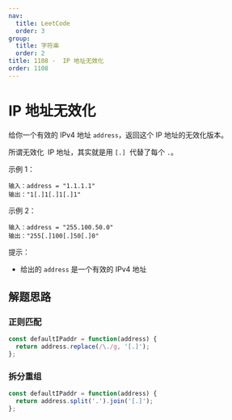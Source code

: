 ```yaml
---
nav:
  title: LeetCode
  order: 3
group:
  title: 字符串
  order: 2
title: 1108 -  IP 地址无效化
order: 1108
---
```


# IP 地址无效化

给你一个有效的 IPv4 地址 `address`，返回这个 IP 地址的无效化版本。

所谓无效化  IP 地址，其实就是用 `[.]`  代替了每个 `.`。

示例 1：

```plain
输入：address = "1.1.1.1"
输出："1[.]1[.]1[.]1"
```

示例 2：

```plain
输入：address = "255.100.50.0"
输出："255[.]100[.]50[.]0"
```

提示：

- 给出的 `address` 是一个有效的 IPv4 地址

## 解题思路

### 正则匹配

```js
const defaultIPaddr = function(address) {
  return address.replace(/\./g, '[.]');
};
```

### 拆分重组

```js
const defaultIPaddr = function(address) {
  return address.split('.').join('[.]');
};
```
